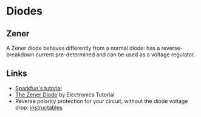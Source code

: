# Diodes

## Zener

A Zener diode behaves differently from a normal diode: has a reverse-breakdown current
pre-determined and can be used as a voltage regulator.

## Links

 - [Sparkfun's tutorial](https://learn.sparkfun.com/tutorials/diodes)
 - [The Zener Diode](http://www.electronics-tutorials.ws/diode/diode_7.html) by Electronics Tutorial
 - Reverse polarity protection for your circuit, without the diode voltage drop: [instructables](http://www.instructables.com/id/Reverse-polarity-protection-for-your-circuit-with/)
